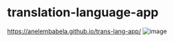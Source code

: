 # translation-language-app

https://anelembabela.github.io/trans-lang-app/
![image](https://user-images.githubusercontent.com/8805744/181790483-4522eec0-11cd-44f7-93a6-43ee14086c9e.png)
